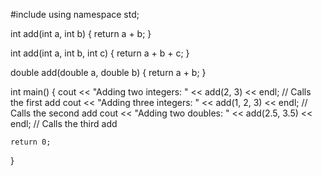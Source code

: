 #include <iostream>
using namespace std;

int add(int a, int b) {
    return a + b;
}

int add(int a, int b, int c) {
    return a + b + c;
}

double add(double a, double b) {
    return a + b;
}

int main() {
    cout << "Adding two integers: " << add(2, 3) << endl;         // Calls the first add
    cout << "Adding three integers: " << add(1, 2, 3) << endl;   // Calls the second add
    cout << "Adding two doubles: " << add(2.5, 3.5) << endl;     // Calls the third add

    return 0;
}
